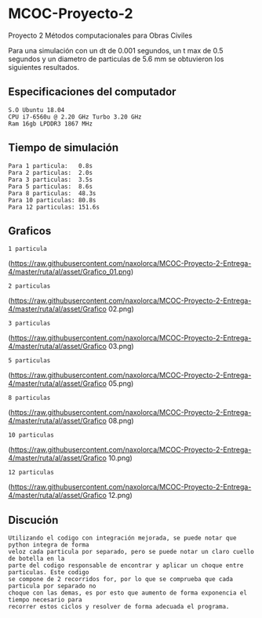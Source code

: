 # MCOC-Proyecto-2
Proyecto 2 Métodos computacionales para Obras Civiles

Para una simulación con un dt de 0.001 segundos, un t max de 0.5 segundos y un diametro de particulas de 5.6 mm se obtuvieron los siguientes resultados.

## Especificaciones del computador

	S.O Ubuntu 18.04
	CPU i7-6560u @ 2.20 GHz Turbo 3.20 GHz
	Ram 16gb LPDDR3 1867 MHz

## Tiempo de simulación

	Para 1 particula:   0.8s
	Para 2 particulas:  2.0s
	Para 3 particulas:  3.5s
	Para 5 particulas:  8.6s
	Para 8 particulas:  48.3s
	Para 10 particulas: 80.8s
	Para 12 particulas: 151.6s
	
## Graficos
	1 particula

(https://raw.githubusercontent.com/naxolorca/MCOC-Proyecto-2-Entrega-4/master/ruta/al/asset/Grafico_01.png)

	2 particulas

(https://raw.githubusercontent.com/naxolorca/MCOC-Proyecto-2-Entrega-4/master/ruta/al/asset/Grafico 02.png)

	3 particulas

(https://raw.githubusercontent.com/naxolorca/MCOC-Proyecto-2-Entrega-4/master/ruta/al/asset/Grafico 03.png)

	5 particulas

(https://raw.githubusercontent.com/naxolorca/MCOC-Proyecto-2-Entrega-4/master/ruta/al/asset/Grafico 05.png)

	8 particulas

(https://raw.githubusercontent.com/naxolorca/MCOC-Proyecto-2-Entrega-4/master/ruta/al/asset/Grafico 08.png)

	10 particulas

(https://raw.githubusercontent.com/naxolorca/MCOC-Proyecto-2-Entrega-4/master/ruta/al/asset/Grafico 10.png)

	12 particulas

(https://raw.githubusercontent.com/naxolorca/MCOC-Proyecto-2-Entrega-4/master/ruta/al/asset/Grafico 12.png)

## Discución

	Utilizando el codigo con integración mejorada, se puede notar que python integra de forma 
	veloz cada particula por separado, pero se puede notar un claro cuello de botella en la 
	parte del codigo responsable de encontrar y aplicar un choque entre particulas. Este codigo 
	se compone de 2 recorridos for, por lo que se comprueba que cada particula por separado no 
	choque con las demas, es por esto que aumento de forma exponencia el tiempo necesario para
	recorrer estos ciclos y resolver de forma adecuada el programa.

